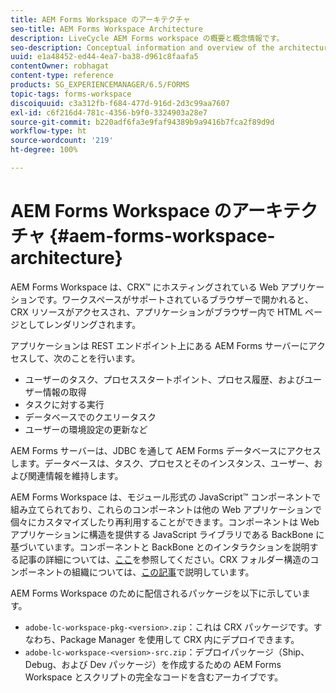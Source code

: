 ```yaml
---
title: AEM Forms Workspace のアーキテクチャ
seo-title: AEM Forms Workspace Architecture
description: LiveCycle AEM Forms workspace の概要と概念情報です。
seo-description: Conceptual information and overview of the architecture of LiveCycle AEM Forms workspace.
uuid: e1a48452-ed44-4ea7-ba38-d961c8faafa5
contentOwner: robhagat
content-type: reference
products: SG_EXPERIENCEMANAGER/6.5/FORMS
topic-tags: forms-workspace
discoiquuid: c3a312fb-f684-477d-916d-2d3c99aa7607
exl-id: c6f216d4-781c-4356-b9f0-3324903a28e7
source-git-commit: b220adf6fa3e9faf94389b9a9416b7fca2f89d9d
workflow-type: ht
source-wordcount: '219'
ht-degree: 100%

---
```


# AEM Forms Workspace のアーキテクチャ {#aem-forms-workspace-architecture}

AEM Forms Workspace は、CRX™ にホスティングされている Web アプリケーションです。ワークスペースがサポートされているブラウザーで開かれると、CRX リソースがアクセスされ、アプリケーションがブラウザー内で HTML ページとしてレンダリングされます。

アプリケーションは REST エンドポイント上にある AEM Forms サーバーにアクセスして、次のことを行います。

* ユーザーのタスク、プロセススタートポイント、プロセス履歴、およびユーザー情報の取得
* タスクに対する実行
* データベースでのクエリータスク
* ユーザーの環境設定の更新など

AEM Forms サーバーは、JDBC を通して AEM Forms データベースにアクセスします。データベースは、タスク、プロセスとそのインスタンス、ユーザー、および関連情報を維持します。

AEM Forms Workspace は、モジュール形式の JavaScript™ コンポーネントで組み立てられており、これらのコンポーネントは他の Web アプリケーションで個々にカスタマイズしたり再利用することができます。コンポーネントは Web アプリケーションに構造を提供する JavaScript ライブラリである BackBone に基づいています。コンポーネントと BackBone とのインタラクションを説明する記事の詳細については、[ここ](/help/forms/using/backbone-interaction.md)を参照してください。CRX フォルダー構造のコンポーネントの組織については、[この記事](/help/forms/using/folder-structure.md)で説明しています。

AEM Forms Workspace のために配信されるパッケージを以下に示しています。

* `adobe-lc-workspace-pkg-<version>.zip`：これは CRX パッケージです。すなわち、Package Manager を使用して CRX 内にデプロイできます。
* `adobe-lc-workspace-<version>-src.zip`：デプロイパッケージ（Ship、Debug、および Dev パッケージ）を作成するための AEM Forms Workspace とスクリプトの完全なコードを含むアーカイブです。
